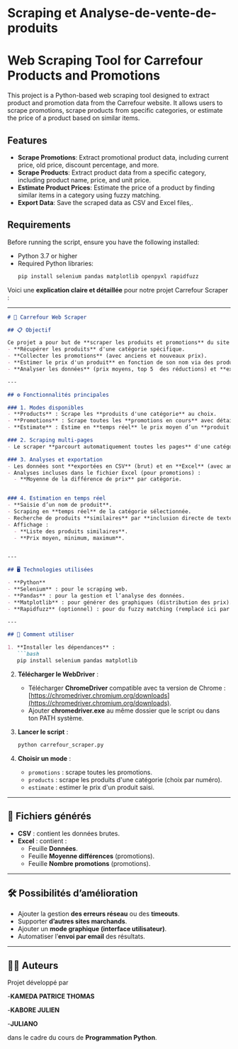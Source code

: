 # Scraping et Analyse-de-vente-de-produits

# Web Scraping Tool for Carrefour Products and Promotions

This project is a Python-based web scraping tool designed to extract product and promotion data from the Carrefour website. It allows users to scrape promotions, scrape products from specific categories, or estimate the price of a product based on similar items.

## Features

- **Scrape Promotions**: Extract promotional product data, including current price, old price, discount percentage, and more.
- **Scrape Products**: Extract product data from a specific category, including product name, price, and unit price.
- **Estimate Product Prices**: Estimate the price of a product by finding similar items in a category using fuzzy matching.
- **Export Data**: Save the scraped data as CSV and Excel files,.

## Requirements

Before running the script, ensure you have the following installed:

- Python 3.7 or higher
- Required Python libraries:
  ```bash
  pip install selenium pandas matplotlib openpyxl rapidfuzz

Voici une **explication claire et détaillée** pour notre projet Carrefour Scraper :

---

```markdown
# 🛒 Carrefour Web Scraper

## 📋 Objectif

Ce projet a pour but de **scraper les produits et promotions** du site **Carrefour.fr** afin de :
- **Récupérer les produits** d'une catégorie spécifique.
- **Collecter les promotions** (avec anciens et nouveaux prix).
- **Estimer le prix d'un produit** en fonction de son nom via des produits similaires.
- **Analyser les données** (prix moyens, top 5  des réductions) et **exporter** les résultats en **CSV** et **Excel**.

---

## ⚙️ Fonctionnalités principales

### 1. Modes disponibles
- **Products** : Scrape les **produits d'une catégorie** au choix.
- **Promotions** : Scrape toutes les **promotions en cours** avec détails (prix avant/après réduction, % réduction, description promo).
- **Estimate** : Estime en **temps réel** le prix moyen d’un **produit saisi par l'utilisateur**, en fonction des produits similaires scrapés.

### 2. Scraping multi-pages
- Le scraper **parcourt automatiquement toutes les pages** d'une catégorie ou des promotions jusqu'à **épuisement des produits**.

### 3. Analyses et exportation
- Les données sont **exportées en CSV** (brut) et en **Excel** (avec analyses supplémentaires).
- Analyses incluses dans le fichier Excel (pour promotions) :
  - **Moyenne de la différence de prix** par catégorie.


### 4. Estimation en temps réel
- **Saisie d’un nom de produit**.
- Scraping en **temps réel** de la catégorie sélectionnée.
- Recherche de produits **similaires** par **inclusion directe de texte**.
- Affichage :
  - **Liste des produits similaires**.
  - **Prix moyen, minimum, maximum**.


---

## 🖥️ Technologies utilisées

- **Python**
- **Selenium** : pour le scraping web.
- **Pandas** : pour la gestion et l’analyse des données.
- **Matplotlib** : pour générer des graphiques (distribution des prix).
- **Rapidfuzz** (optionnel) : pour du fuzzy matching (remplacé ici par une recherche directe).

---

## 🚀 Comment utiliser

1. **Installer les dépendances** :
   ```bash
   pip install selenium pandas matplotlib
   ```

2. **Télécharger le WebDriver** :
   - Télécharger **ChromeDriver** compatible avec ta version de Chrome : [https://chromedriver.chromium.org/downloads](https://chromedriver.chromium.org/downloads).
   - Ajouter **chromedriver.exe** au même dossier que le script ou dans ton PATH système.

3. **Lancer le script** :
   ```bash
   python carrefour_scraper.py
   ```

4. **Choisir un mode** :
   - `promotions` : scrape toutes les promotions.
   - `products` : scrape les produits d'une catégorie (choix par numéro).
   - `estimate` : estimer le prix d'un produit saisi.

---

## 📂 Fichiers générés

- **CSV** : contient les données brutes.
- **Excel** : contient :
  - Feuille **Données**.
  - Feuille **Moyenne différences** (promotions).
  - Feuille **Nombre promotions** (promotions).


---

## 🛠️ Possibilités d’amélioration

- Ajouter la gestion **des erreurs réseau** ou des **timeouts**.
- Supporter **d’autres sites marchands**.
- Ajouter un **mode graphique (interface utilisateur)**.
- Automatiser l’**envoi par email** des résultats.

---

## 👨‍💻 Auteurs

Projet développé par 

-**KAMEDA PATRICE THOMAS**

-**KABORE JULIEN**

-**JULIANO**

dans le cadre du cours de **Programmation Python**.

```


